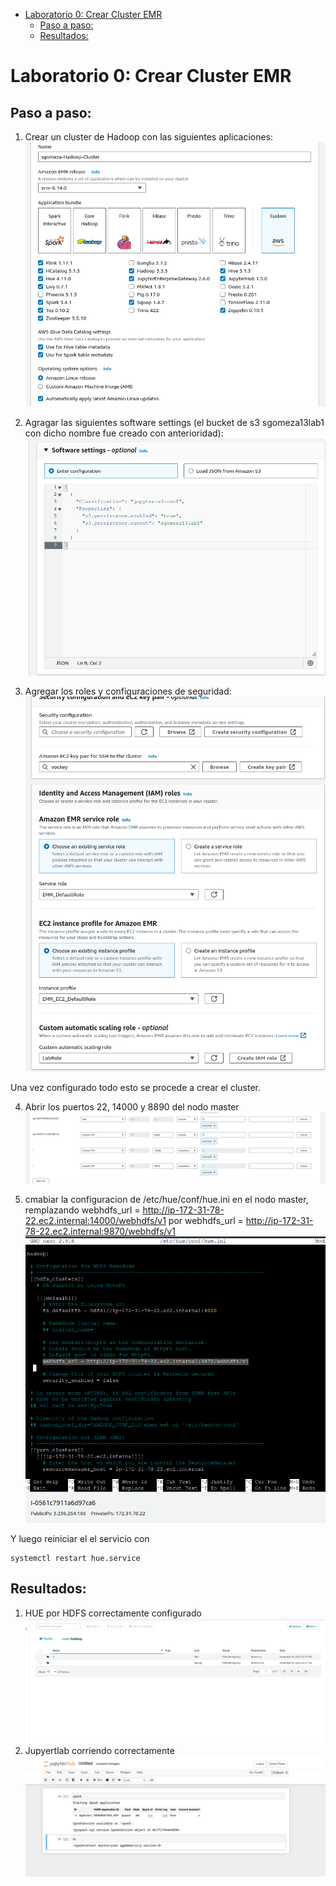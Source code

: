 - [Laboratorio 0: Crear Cluster EMR](#laboratorio-0-crear-cluster-emr)
  - [Paso a paso:](#paso-a-paso)
  - [Resultados:](#resultados)


# Laboratorio 0: Crear Cluster EMR


## Paso a paso:

1.  Crear un cluster de Hadoop con las siguientes aplicaciones:
  ![Alt text](image.png)

2. Agragar las siguientes software settings (el bucket de s3 sgomeza13lab1 con dicho nombre fue creado con anterioridad):
![Alt text](image-1.png)

3. Agregar los roles y configuraciones de seguridad:
 ![Alt text](image-2.png)

Una vez configurado todo esto se procede a crear el cluster.

4. Abrir los puertos 22, 14000 y 8890 del nodo master
 ![Alt text](image-3.png)

5. cmabiar la configuracion de  /etc/hue/conf/hue.ini en el nodo master, remplazando webhdfs_url = http://ip-172-31-78-22.ec2.internal:14000/webhdfs/v1 por webhdfs_url = http://ip-172-31-78-22.ec2.internal:9870/webhdfs/v1
   ![Alt text](image-4.png)

Y luego reiniciar el el servicio con
```
systemctl restart hue.service
```

## Resultados:

1. HUE por HDFS correctamente configurado
 ![Alt text](image-5.png)
2. Jupyertlab corriendo correctamente
 ![Alt text](image-6.png)